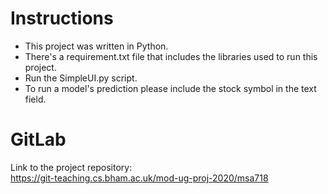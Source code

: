 # Instructions

* This project was written in Python.
* There's a requirement.txt file that includes the libraries used to run this project.
* Run the SimpleUI.py script.
* To run a model's prediction please include the stock symbol in the text field.

# GitLab
Link to the project repository:\
https://git-teaching.cs.bham.ac.uk/mod-ug-proj-2020/msa718
